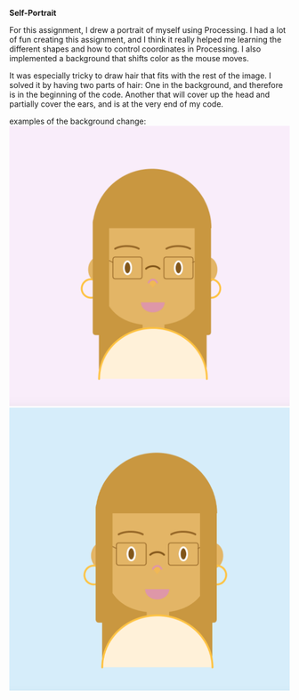 **Self-Portrait**

For this assignment, I drew a portrait of myself using Processing. I had a lot of fun creating this assignment, and I think it really helped me learning the different shapes and how to control coordinates in Processing. I also implemented a background that shifts color as the mouse moves. 

It was especially tricky to draw hair that fits with the rest of the image. I solved it by having two parts of hair: One in the background, and therefore is in the beginning of the code. Another that will cover up the head and partially cover the ears, and is at the very end of my code. 

examples of the background change:
![](selfportrait.jpg)
![](2.jpg)
